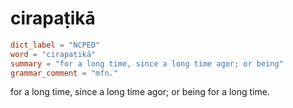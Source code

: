 # cirapaṭikā

``` toml
dict_label = "NCPED"
word = "cirapaṭikā"
summary = "for a long time, since a long time agor; or being"
grammar_comment = "mfn."
```

for a long time, since a long time agor; or being for a long time.

